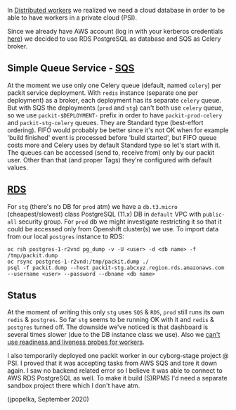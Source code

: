 In [Distributed workers](../distributed-workers/README.md) we realized we need a cloud database
in order to be able to have workers in a private cloud (PSI).

Since we already have AWS account (log in with your kerberos credentials
[here](https://auth.redhat.com/auth/realms/EmployeeIDP/protocol/saml/clients/itaws))
we decided to use RDS PostgreSQL as database and SQS as Celery broker.

## Simple Queue Service - [SQS](https://console.aws.amazon.com/sqs/home)

At the moment we use only one Celery queue (default, named `celery`) per packit service deployment.
With `redis` instance (separate one per deployment) as a broker,
each deployment has its separate `celery` queue.
But with SQS the deployments (`prod` and `stg`) can't both use `celery` queue, so we use
`packit-$DEPLOYMENT-` prefix in order to have `packit-prod-celery` and `packit-stg-celery` queues.
They are Standard type (best-effort ordering). FIFO would probably be better
since it's not OK when for example 'build finished' event is processed before 'build started',
but FIFO queue costs more and Celery uses by default Standard type so let's start with it.
The queues can be accessed (send to, receive from) only by our packit user.
Other than that (and proper Tags) they're configured with default values.

## [RDS](https://console.aws.amazon.com/rds/home)

For `stg` (there's no DB for `prod` atm) we have a `db.t3.micro` (cheapest/slowest)
class PostgreSQL (11.x) DB in `default` VPC with `public-all` security group.
For `prod` db we might investigate restricting it so that it could be accessed
only from Openshift cluster(s) we use.
To import data from our local `postgres` instance to RDS:

```
oc rsh postgres-1-r2vnd pg_dump -v -U <user> -d <db name> -f /tmp/packit.dump
oc rsync postgres-1-r2vnd:/tmp/packit.dump ./
psql -f packit.dump --host packit-stg.abcxyz.region.rds.amazonaws.com --username <user> --password --dbname <db name>
```

## Status

At the moment of writing this only `stg` uses `SQS` & `RDS`,
`prod` still runs its own `redis` & `postgres`.
So far `stg` seems to be running OK with it and `redis` & `postgres` turned off.
The downside we've noticed is that dashboard is several times slower
(due to the DB instance class we use).
Also we
[can't use readiness and liveness probes for workers](https://github.com/packit/deployment/pull/135).

I also temporarily deployed one packit worker in our cyborg-stage project @ PSI.
I proved that it was accepting tasks from AWS SQS and tore it down again.
I saw no backend related error so I believe it was able to connect to AWS RDS PostgreSQL as well.
To make it build (S)RPMS I'd need a separate sandbox project there which I don't have atm.

(jpopelka, September 2020)
